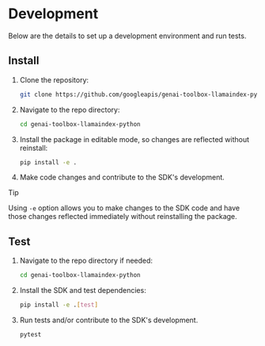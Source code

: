 # Development

Below are the details to set up a development environment and run tests.

## Install
1. Clone the repository:
    ```bash
    git clone https://github.com/googleapis/genai-toolbox-llamaindex-python
    ```
1. Navigate to the repo directory:
    ```bash
    cd genai-toolbox-llamaindex-python
    ```
1. Install the package in editable mode, so changes are reflected without
   reinstall:
    ```bash
    pip install -e .
    ```
1. Make code changes and contribute to the SDK's development.
> [!TIP]
> Using `-e` option allows you to make changes to the SDK code and have
> those changes reflected immediately without reinstalling the package.

## Test
1. Navigate to the repo directory if needed:
    ```bash
    cd genai-toolbox-llamaindex-python
    ```
1. Install the SDK and test dependencies:
    ```bash
    pip install -e .[test]
    ```
1. Run tests and/or contribute to the SDK's development.

    ```bash
    pytest
    ```